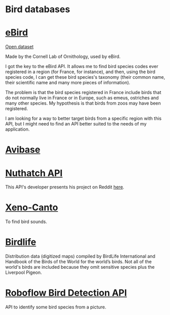 # Bird databases

# [eBird](https://ebird.org/home)

[Open dataset](https://support.ebird.org/en/support/solutions/articles/48000838205-download-ebird-data)

Made by the Cornell Lab of Ornithology, used by eBird.

I got the key to the eBird API. It allows me to find bird species codes ever registered in a region (for France, for instance), and then, using the bird species code, I can get these bird species's taxonomy (their common name, their scientific name and many more pieces of information).

The problem is that the bird species registered in France include birds that do not normally live in France or in Europe, such as emeus, ostriches and many other species. My hypothesis is that birds from zoos may have been registered. 

I am looking for a way to better target birds from a specific region with this API, but I might need to find an API better suited to the needs of my application.

# [Avibase](https://avibase.bsc-eoc.org/avibase.jsp?lang=EN)

# [Nuthatch API](https://nuthatch.lastelm.software/)

This API's developer presents his project on Reddit [here](https://www.reddit.com/r/Ornithology/comments/vdn7tn/any_coders_out_there_could_a_bird_api_be_useful/).

# [Xeno-Canto](https://xeno-canto.org/)

To find bird sounds.

# [Birdlife](http://www.datazone.birdlife.org/species/requestdis)

Distribution data (digitized maps) compiled by BirdLife International and Handbook of the Birds of the World for the world’s birds. Not all of the world's birds are included because they omit sensitive species plus the Liverpool Pigeon.

# [Roboflow Bird Detection API](https://blog.roboflow.com/bird-detection-api/)

API to identify some bird species from a picture.
